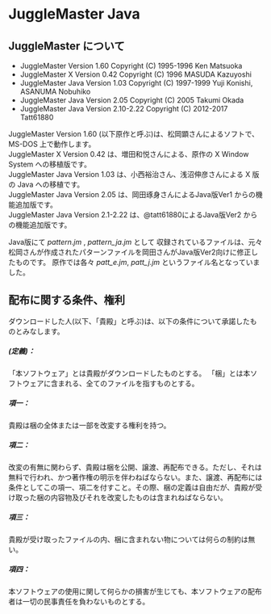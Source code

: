 # JuggleMaster Java

## JuggleMaster について
* JuggleMaster Version 1.60 Copyright (C) 1995-1996 Ken Matsuoka
* JuggleMaster X Version 0.42 Copyright (C) 1996 MASUDA Kazuyoshi
* JuggleMaster Java Version 1.03 Copyright (C) 1997-1999 Yuji Konishi, ASANUMA Nobuhiko
* JuggleMaster Java Version 2.05 Copyright (C) 2005 Takumi Okada
* JuggleMaster Java Version 2.10-2.22 Copyright (C) 2012-2017 Tatt61880

JuggleMaster Version 1.60 (以下原作と呼ぶ)は、松岡顕さんによるソフトで、MS-DOS 上で動作します。  
JuggleMaster X Version 0.42 は、増田和悦さんによる、原作の X Window System への移植版です。  
JuggleMaster Java Version 1.03 は、小西裕治さん、浅沼伸彦さんによる X 版の Java への移植です。  
JuggleMaster Java Version 2.05 は、岡田琢身さんによるJava版Ver1 からの機能追加版です。  
JuggleMaster Java Version 2.1-2.22 は、@tatt61880によるJava版Ver2 からの機能追加版です。  

Java版にて *pattern.jm* , *pattern_ja.jm* として 収録されているファイルは、元々松岡さんが作成されたパターンファイルを岡田さんがJava版Ver2向けに修正したものです。
原作では各々 *patt_e.jm*, *patt_j.jm* というファイル名となっていました。

## 配布に関する条件、権利
ダウンロードした人(以下、「貴殿」と呼ぶ)は、以下の条件について承諾したものとみなします。
##### (定義)：
「本ソフトウェア」とは貴殿がダウンロードしたものとする。
「梱」とは本ソフトウェアに含まれる、全てのファイルを指すものとする。

##### 項一：
貴殿は梱の全体または一部を改変する権利を持つ。

##### 項二：
改変の有無に関わらず、貴殿は梱を公開、譲渡、再配布できる。ただし、それは無料で行われ、かつ著作権の明示を伴わねばならない。また、譲渡、再配布には条件としてこの項一、項二を付すこと。その際、梱の定義は自由だが、貴殿が受け取った梱の内容物及びそれを改変したものは含まれねばならない。

##### 項三：
貴殿が受け取ったファイルの内、梱に含まれない物については何らの制約は無い。

##### 項四：
本ソフトウェアの使用に関して何らかの損害が生じても、本ソフトウェアの配布者は一切の民事責任を負わないものとする。 
